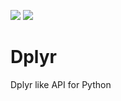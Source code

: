 ![](https://img.shields.io/github/license/srmsoumya/dplyr?style=for-the-badge)
![](https://img.shields.io/github/repo-size/srmsoumya/dplyr?style=for-the-badge)

# Dplyr

Dplyr like API for Python
